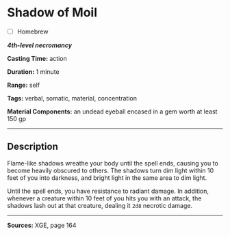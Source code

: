# Shadow of Moil

- [ ] Homebrew

***4th-level necromancy***

**Casting Time:** action

**Duration:** 1 minute

**Range:** self

**Tags:** verbal, somatic, material, concentration

**Material Components:** an undead eyeball encased in a gem worth at least 150 gp

---

## Description
Flame-like shadows wreathe your body until the spell ends, causing you to become heavily obscured to others.
The shadows turn dim light within 10 feet of you into darkness, and bright light in the same area to dim light.

Until the spell ends, you have resistance to radiant damage.
In addition, whenever a creature within 10 feet of you hits you with an attack, the shadows lash out at that creature, dealing it `2d8` necrotic damage.

---

**Sources:** XGE, page 164
